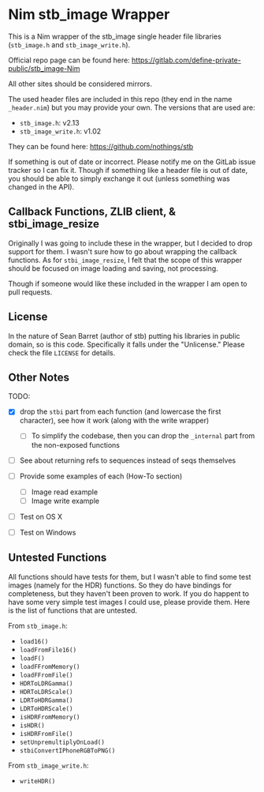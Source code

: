 Nim stb_image Wrapper
=====================

This is a Nim wrapper of the stb_image single header file libraries
(`stb_image.h` and `stb_image_write.h`).

Official repo page can be found here:
https://gitlab.com/define-private-public/stb_image-Nim

All other sites should be considered mirrors.

The used header files are included in this repo (they end in the name
`_header.nim`) but you may provide your own.
The versions that are used are:

 - `stb_image.h`: v2.13
 - `stb_image_write.h`: v1.02

They can be found here: https://github.com/nothings/stb

If something is out of date or incorrect.  Please notify me on the GitLab issue
tracker so I can fix it.  Though if something like a header file is out of date,
you should be able to simply exchange it out (unless something was changed in
the API).


Callback Functions, ZLIB client, & stbi_image_resize
----------------------------------------------------

Originally I was going to include these in the wrapper, but I decided to drop
support for them.  I wasn't sure how to go about wrapping the callback
functions.  As for `stbi_image_resize`, I felt that the scope of this wrapper
should be focused on image loading and saving, not processing.

Though if someone would like these included in the wrapper I am open to pull
requests.


License
-------

In the nature of Sean Barret (author of stb) putting his libraries in public
domain, so is this code.  Specifically it falls under the "Unlicense."  Please
check the file `LICENSE` for details.


Other Notes
-----------

TODO:
 - [x] drop the `stbi` part from each function (and lowercase the first character),
       see how it work (along with the write wrapper)
   - [ ] To simplify the codebase, then you can drop the `_internal` part from
         the non-exposed functions
 - [ ] See about returning refs to sequences instead of seqs themselves
 - [ ] Provide some examples of each (How-To section)
   - [ ] Image read example
   - [ ] Image write example
 - [ ] Test on OS X
 - [ ] Test on Windows


Untested Functions
------------------

All functions should have tests for them, but I wasn't able to find some test
images (namely for the HDR) functions.  So they do have bindings for
completeness, but they haven't been proven to work.  If you do happent to have
some very simple test images I could use, please provide them.  Here is the list
of functions that are untested.

From `stb_image.h`:
 - `load16()`
 - `loadFromFile16()`
 - `loadF()`
 - `loadFFromMemory()`
 - `loadFFromFile()`
 - `HDRToLDRGamma()`
 - `HDRToLDRScale()`
 - `LDRToHDRGamma()`
 - `LDRToHDRScale()`
 - `isHDRFromMemory()`
 - `isHDR()`
 - `isHDRFromFile()`
 - `setUnpremultiplyOnLoad()`
 - `stbiConvertIPhoneRGBToPNG()`


From `stb_image_write.h`:
 - `writeHDR()`

